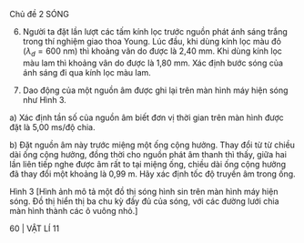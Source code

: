 Chủ đề 2 SÓNG

6. Người ta đặt lần lượt các tấm kính lọc trước nguồn phát ánh sáng trắng trong thí nghiệm giao thoa Young. Lúc đầu, khi dùng kính lọc màu đỏ ($\lambda_d = 600$ nm) thì khoảng vân do được là 2,40 mm. Khi dùng kính lọc màu lam thì khoảng vân do được là 1,80 mm. Xác định bước sóng của ánh sáng đi qua kính lọc màu lam.

7. Dao động của một nguồn âm được ghi lại trên màn hình máy hiện sóng như Hình 3.

a) Xác định tần số của nguồn âm biết đơn vị thời gian trên màn hình được đặt là 5,00 ms/độ chia.

b) Đặt nguồn âm này trước miệng một ống cộng hưởng. Thay đổi từ từ chiều dài ống cộng hưởng, đồng thời cho nguồn phát âm thanh thì thấy, giữa hai lần liên tiếp nghe được âm rất to tại miệng ống, chiều dài ống cộng hưởng đã thay đổi một khoảng là 0,99 m. Hãy xác định tốc độ truyền âm trong ống.

Hình 3
[Hình ảnh mô tả một đồ thị sóng hình sin trên màn hình máy hiện sóng. Đồ thị hiển thị ba chu kỳ đầy đủ của sóng, với các đường lưới chia màn hình thành các ô vuông nhỏ.]

60 | VẬT LÍ 11